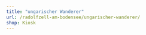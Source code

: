 ```yaml
---
title: "ungarischer Wanderer"
url: /radolfzell-am-bodensee/ungarischer-wanderer/
shop: Kiosk
---
```

